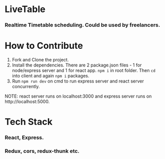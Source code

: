 # LiveTable

### Realtime Timetable scheduling. Could be used by freelancers.

# How to Contribute

  1. Fork and Clone the project.
  2. Install the dependencies. There are 2 package.json files - 1 for node/express server and 1 for react app. 
    ```npm i``` in root folder. Then ```cd``` into client and again ```npm i``` packages.
  3. Run ```npm run dev``` on cmd to run express server and react server concurrently.
  
  NOTE: react server runs on localhost:3000 and express server runs on http://localhost:5000.
  
# Tech Stack

### React, Express.
### Redux, cors, redux-thunk etc.
